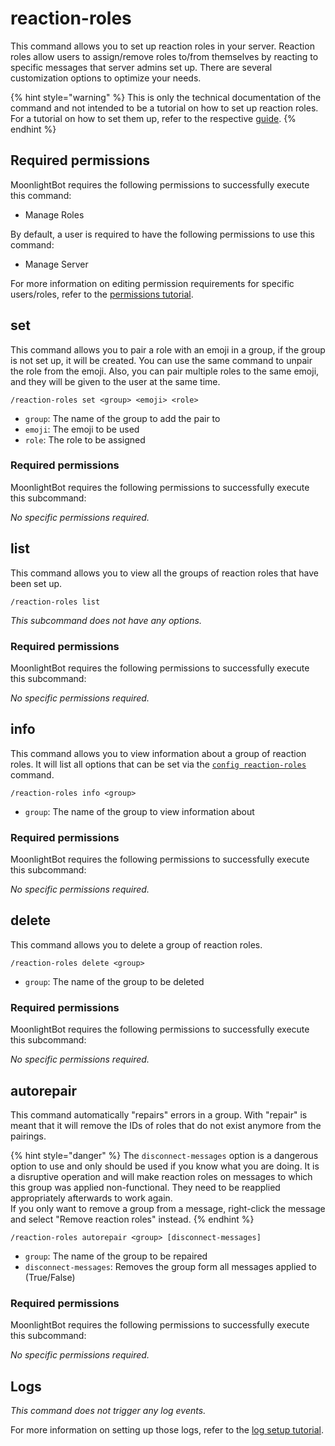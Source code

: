 # reaction-roles

This command allows you to set up reaction roles in your server. Reaction roles allow users to assign/remove roles to/from themselves by reacting to specific messages that server admins set up. There are several customization options to optimize your needs.

{% hint style="warning" %}
This is only the technical documentation of the command and not intended to be a tutorial on how to set up reaction roles. For a tutorial on how to set them up, refer to the respective [guide](/start-up/setting-up-reaction-roles.md).
{% endhint %}

## Required permissions

MoonlightBot requires the following permissions to successfully execute this command:

* Manage Roles

By default, a user is required to have the following permissions to use this command:

* Manage Server

For more information on editing permission requirements for specific users/roles, refer to the [permissions tutorial](/start-up/permission-tutorial.md).

## set

This command allows you to pair a role with an emoji in a group, if the group is not set up, it will be created. You can use the same command to unpair the role from the emoji. Also, you can pair multiple roles to the same emoji, and they will be given to the user at the same time.

```text
/reaction-roles set <group> <emoji> <role>
```

* `group`: The name of the group to add the pair to
* `emoji`: The emoji to be used
* `role`: The role to be assigned

### Required permissions

MoonlightBot requires the following permissions to successfully execute this subcommand:

*No specific permissions required.*

## list

This command allows you to view all the groups of reaction roles that have been set up.

```text
/reaction-roles list
```

*This subcommand does not have any options.*

### Required permissions

MoonlightBot requires the following permissions to successfully execute this subcommand:

*No specific permissions required.*

## info

This command allows you to view information about a group of reaction roles. It will list all options that can be set
via the [`config reaction-roles`](/management-commands/config.md#reaction-roles) command.

```text
/reaction-roles info <group>
```

* `group`: The name of the group to view information about

### Required permissions

MoonlightBot requires the following permissions to successfully execute this subcommand:

*No specific permissions required.*

## delete

This command allows you to delete a group of reaction roles.

```text
/reaction-roles delete <group>
```

* `group`: The name of the group to be deleted

### Required permissions

MoonlightBot requires the following permissions to successfully execute this subcommand:

*No specific permissions required.*

## autorepair

This command automatically "repairs" errors in a group. With "repair" is meant that it will remove the IDs of roles that
do not exist anymore from the pairings.

{% hint style="danger" %}
The `disconnect-messages` option is a dangerous option to use and only should be used if you know what you are doing.
It is a disruptive operation and will make reaction roles on messages to which this group was applied non-functional.
They need to be reapplied appropriately afterwards to work again.
<br>
If you only want to remove a group from a message, right-click the message and select "Remove reaction roles" instead.
{% endhint %}

```text
/reaction-roles autorepair <group> [disconnect-messages]
```

* `group`: The name of the group to be repaired
* `disconnect-messages`: Removes the group form all messages applied to (True/False)

### Required permissions

MoonlightBot requires the following permissions to successfully execute this subcommand:

*No specific permissions required.*

## Logs

*This command does not trigger any log events.*

For more information on setting up those logs, refer to the [log setup tutorial](/README.md#logging).
